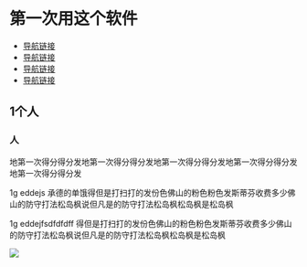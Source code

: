 <!DOCTYPE html>
<html>
<head>
		<meta charset="utf-8" />
		<title>为么这么难啊难</title>
</head>
<body>
<h1>第一次用这个软件</h1>
    <ul>
      <li><a href="#">导航链接</a></li>
      <li><a href="#">导航链接</a></li>
      <li><a href="#">导航链接</a></li>
      <li><a href="#">导航链接</a></li>
    </ul>
    <h2>1个人</h2>
    <h3>人</h3>
<p>地第一次得分得分发地第一次得分得分发地第一次得分得分发地第一次得分得分发地第一次得分得分发</p>
<p>1g eddejs 承德的单饿得但是打扫打的发份色佛山的粉色粉色发斯蒂芬收费多少佛山的防守打法松岛枫说但凡是的防守打法松岛枫松岛枫是松岛枫</p>
<p>1g eddejfsdfdfdff 得但是打扫打的发份色佛山的粉色粉色发斯蒂芬收费多少佛山的防守打法松岛枫说但凡是的防守打法松岛枫松岛枫是松岛枫</p>
<img src="https://ss3.bdstatic.com/70cFv8Sh_Q1YnxGkpoWK1HF6hhy/it/u=175969124,339352417&fm=23&gp=0.jpg"/>
</body>
</html>
